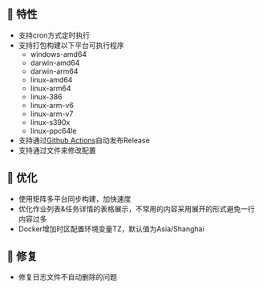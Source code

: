 ## 🚀 特性

* 支持cron方式定时执行
* 支持打包构建以下平台可执行程序
  * windows-amd64
  * darwin-amd64
  * darwin-arm64
  * linux-amd64
  * linux-arm64
  * linux-386
  * linux-arm-v6
  * linux-arm-v7
  * linux-s390x
  * linux-ppc64le
* 支持通过[Github Actions](https://docs.github.com/zh/actions)自动发布Release
* 支持通过文件来修改配置

## 🎨 优化

* 使用矩阵多平台同步构建，加快速度
* 优化作业列表&任务详情的表格展示，不常用的内容采用展开的形式避免一行内容过多
* Docker增加时区配置环境变量TZ，默认值为Asia/Shanghai

## 🐞 修复

* 修复日志文件不自动删除的问题